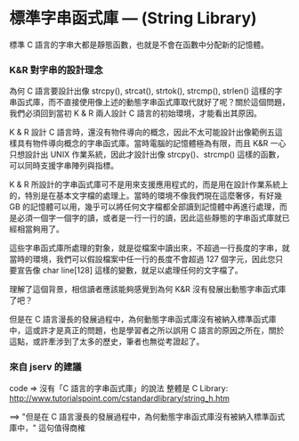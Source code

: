 # 標準字串函式庫 — (String Library) 

標準 C 語言的字串大都是靜態函數，也就是不會在函數中分配新的記憶體。

### K&R 對字串的設計理念

為何 C 語言要設計出像 strcpy(), strcat(), strtok(), strcmp(), strlen() 這樣的字串函式庫，而不直接使用像上述的動態字串函式庫取代就好了呢？關於這個問題，我們必須回到當初 K & R 兩人設計 C 語言的初始環境，才能看出其原因。

K & R 設計 C 語言時，還沒有物件導向的概念，因此不太可能設計出像範例五這樣具有物件導向概念的字串函式庫。當時電腦的記憶體極為有限，而且 K&R 一心只想設計出 UNIX 作業系統，因此才設計出像 strcpy()、strcmp() 這樣的函數，可以同時支援字串陣列與指標。

K & R 所設計的字串函式庫可不是用來支援應用程式的，而是用在設計作業系統上的，特別是在基本文字檔的處理上。當時的環境不像我們現在這麼奢侈，有好幾 GB 的記憶體可以用，幾乎可以將任何文字檔都全部讀到記憶體中再進行處理，而是必須一個字一個字的讀，或者是一行一行的讀，因此這些靜態的字串函式庫就已經相當夠用了。

這些字串函式庫所處理的對象，就是從檔案中讀出來，不超過一行長度的字串，就當時的環境，我們可以假設檔案中任一行的長度不會超過 127 個字元，因此您只要宣告像 char line[128] 這樣的變數，就足以處理任何的文字檔了。

理解了這個背景，相信讀者應該能夠感覺到為何 K&R 沒有發展出動態字串函式庫了吧？

但是在 C 語言漫長的發展過程中，為何動態字串函式庫沒有被納入標準函式庫中，這或許才是真正的問題，也是學習者之所以誤用 C 語言的原因之所在，關於這點，或許牽涉到了太多的歷史，筆者也無從考證起了。

### 來自 jserv 的建議

code => 沒有「C 語言的字串函式庫」的說法 整體是 C Library: http://www.tutorialspoint.com/cstandardlibrary/string_h.htm

==> "但是在 C 語言漫長的發展過程中，為何動態字串函式庫沒有被納入標準函式庫中，" 這句值得商榷

